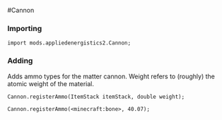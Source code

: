 #Cannon

### Importing

```
import mods.appliedenergistics2.Cannon;
```

### Adding
Adds ammo types for the matter cannon. Weight refers to (roughly) the atomic weight of the material. 
```
Cannon.registerAmmo(ItemStack itemStack, double weight);

Cannon.registerAmmo(<minecraft:bone>, 40.07);
```